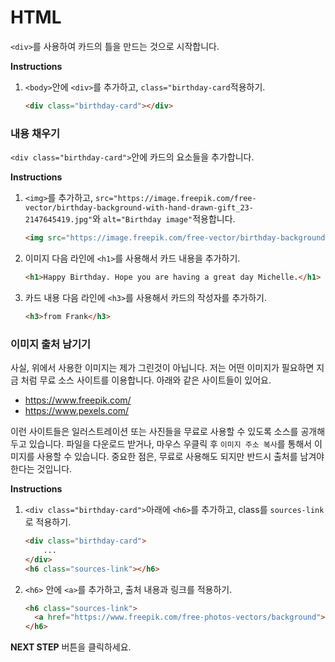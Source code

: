 # HTML
`<div>`를 사용하여 카드의 틀을 만드는 것으로 시작합니다.

**Instructions**
1. `<body>`안에 `<div>`를 추가하고, `class="birthday-card`적용하기. 
    ```html
    <div class="birthday-card"></div>
    ```



### 내용 채우기
`<div class="birthday-card">`안에 카드의 요소들을 추가합니다. 

**Instructions**
1. `<img>`를 추가하고,  `src="https://image.freepik.com/free-vector/birthday-background-with-hand-drawn-gift_23-2147645419.jpg"`와  `alt="Birthday image"`적용합니다. 
    ```html
    <img src="https://image.freepik.com/free-vector/birthday-background-with-hand-drawn-gift_23-2147645419.jpg" alt="Birthday Image">
    ```
1. 이미지 다음 라인에 `<h1>`를 사용해서 카드 내용을 추가하기.  
    ```html
    <h1>Happy Birthday. Hope you are having a great day Michelle.</h1> 
    ```
1. 카드 내용 다음 라인에 `<h3>`를 사용해서 카드의 작성자를 추가하기. 
    ```html
    <h3>from Frank</h3>
    ```



### 이미지 출처 남기기
사실, 위에서 사용한 이미지는 제가 그린것이 아닙니다. 저는 어떤 이미지가 필요하면 지금 처럼 무료 소스 사이트를 이용합니다. 아래와 같은 사이트들이 있어요.
* https://www.freepik.com/
* https://www.pexels.com/

이런 사이트들은 일러스트레이션 또는 사진들을 무료로 사용할 수 있도록 소스를 공개해두고 있습니다. 파일을 다운로드 받거나, 마우스 우클릭 후 `이미지 주소 복사`를 통해서 이미지를 사용할 수 있습니다. 중요한 점은, 무료로 사용해도 되지만 반드시 출처를 남겨야 한다는 것입니다.

**Instructions**
1. `<div class="birthday-card">`아래에 `<h6>`를 추가하고, class를 `sources-link`로 적용하기.
    ```html
    <div class="birthday-card">
        ...
    </div>
    <h6 class="sources-link"></h6>
    ```
1. `<h6>` 안에 `<a>`를 추가하고, 출처 내용과 링크를 적용하기.  
    ```html
    <h6 class="sources-link">
      <a href="https://www.freepik.com/free-photos-vectors/background">Background vector created by Freepik</a>
    </h6> 
    ```



**NEXT STEP** 버튼을 클릭하세요.
